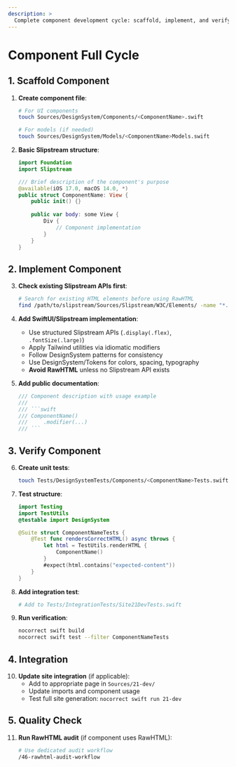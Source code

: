 ```yaml
---
description: >
  Complete component development cycle: scaffold, implement, and verify.
---
```


# Component Full Cycle

## 1. Scaffold Component

1. **Create component file**:
   ```bash
   # For UI components
   touch Sources/DesignSystem/Components/<ComponentName>.swift
   
   # For models (if needed)
   touch Sources/DesignSystem/Models/<ComponentName>Models.swift
   ```

2. **Basic Slipstream structure**:
   ```swift
   import Foundation
   import Slipstream

   /// Brief description of the component's purpose
   @available(iOS 17.0, macOS 14.0, *)
   public struct ComponentName: View {
       public init() {}
       
       public var body: some View {
           Div {
               // Component implementation
           }
       }
   }
   ```

## 2. Implement Component

3. **Check existing Slipstream APIs first**:
   ```bash
   # Search for existing HTML elements before using RawHTML
   find /path/to/slipstream/Sources/Slipstream/W3C/Elements/ -name "*.swift"
   ```

4. **Add SwiftUI/Slipstream implementation**:
   - Use structured Slipstream APIs (`.display(.flex)`, `.fontSize(.large)`)
   - Apply Tailwind utilities via idiomatic modifiers
   - Follow DesignSystem patterns for consistency
   - Use DesignSystem/Tokens for colors, spacing, typography
   - **Avoid RawHTML** unless no Slipstream API exists

5. **Add public documentation**:
   ```swift
   /// Component description with usage example
   ///
   /// ```swift
   /// ComponentName()
   ///     .modifier(...)
   /// ```
   ```

## 3. Verify Component

6. **Create unit tests**:
   ```bash
   touch Tests/DesignSystemTests/Components/<ComponentName>Tests.swift
   ```

7. **Test structure**:
   ```swift
   import Testing
   import TestUtils
   @testable import DesignSystem

   @Suite struct ComponentNameTests {
       @Test func rendersCorrectHTML() async throws {
           let html = TestUtils.renderHTML {
               ComponentName()
           }
           #expect(html.contains("expected-content"))
       }
   }
   ```

8. **Add integration test**:
   ```bash
   # Add to Tests/IntegrationTests/Site21DevTests.swift
   ```

9. **Run verification**:
   ```bash
   nocorrect swift build
   nocorrect swift test --filter ComponentNameTests
   ```

## 4. Integration

10. **Update site integration** (if applicable):
    - Add to appropriate page in `Sources/21-dev/`
    - Update imports and component usage
    - Test full site generation: `nocorrect swift run 21-dev`

## 5. Quality Check

11. **Run RawHTML audit** (if component uses RawHTML):
    ```bash
    # Use dedicated audit workflow
    /46-rawhtml-audit-workflow
    ```

